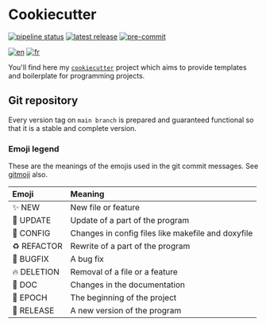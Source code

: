 # Cookiecutter

[![pipeline status](https://git.unistra.fr/erken/cookiecutter/badges/main/pipeline.svg)](https://git.unistra.fr/erken/cookiecutter/-/commits/main)
[![latest release](https://git.unistra.fr/erken/cookiecutter/-/badges/release.svg)](https://git.unistra.fr/erken/cookiecutter/-/releases/permalink/latest)
[![pre-commit](https://img.shields.io/badge/pre--commit-enabled-brightgreen?logo=pre-commit)](https://github.com/pre-commit/pre-commit)

[![en](https://img.shields.io/badge/lang-en-red.svg)](README.md)
[![fr](https://img.shields.io/badge/lang-fr-yellow.svg)](README.fr.md)

You'll find here my [`cookiecutter`](https://github.com/cookiecutter/cookiecutter) project which aims to provide templates and boilerplate for programming projects.

## Git repository

Every version tag on `main branch` is prepared and guaranteed functional so that it is a stable and complete version.

### Emoji legend

These are the meanings of the emojis used in the git commit messages. See [gitmoji](https://gitmoji.dev/) also.

| Emoji              | Meaning                                            |
|:-------------------|:---------------------------------------------------|
| :sparkles: NEW     | New file or feature                                |
| :wrench: UPDATE    | Update of a part of the program                    |
| :hammer: CONFIG    | Changes in config files like makefile and doxyfile |
| :recycle: REFACTOR | Rewrite of a part of the program                   |
| :bug: BUGFIX       | A bug fix                                          |
| :fire: DELETION    | Removal of a file or a feature                     |
| :memo: DOC         | Changes in the documentation                       |
| :tada: EPOCH       | The beginning of the project                       |
| :rocket: RELEASE   | A new version of the program                       |
